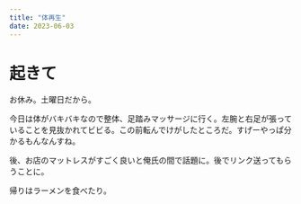 ```yaml
---
title: "体再生"
date: 2023-06-03
---
```


# 起きて
お休み。土曜日だから。

今日は体がバキバキなので整体、足踏みマッサージに行く。左腕と右足が張っていることを見抜かれてビビる。この前転んでけがしたところだ。すげーやっぱ分かるもんなんすね。

後、お店のマットレスがすごく良いと俺氏の間で話題に。後でリンク送ってもらうことに。

帰りはラーメンを食べたり。


